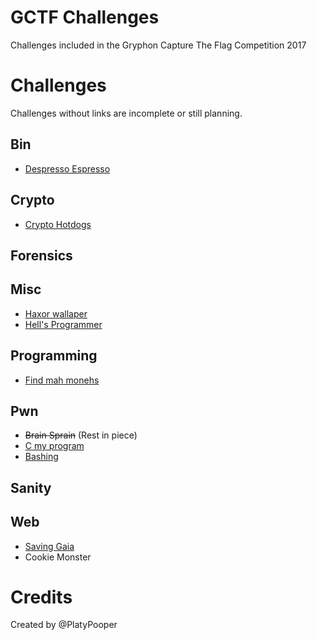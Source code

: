 # GCTF Challenges
Challenges included in the Gryphon Capture The Flag Competition 2017

# Challenges
Challenges without links are incomplete or still planning.

## Bin
- [Despresso Espresso](Depresso%20Espresso)

## Crypto
- [Crypto Hotdogs](Crypto%20Hotdogs)

## Forensics

## Misc
- [Haxor wallaper](Haxor%20wallpaper)
- [Hell's Programmer](Hell's%20Programmer)

## Programming
- [Find mah monehs](Find%20mah%20monehs)

## Pwn
- ~~Brain Sprain~~ (Rest in piece)
- [C my program](C%20my%20program)
- [Bashing](Bashing)

## Sanity

## Web
- [Saving Gaia](Saving%20Gaia)
- Cookie Monster

# Credits
Created by @PlatyPooper
